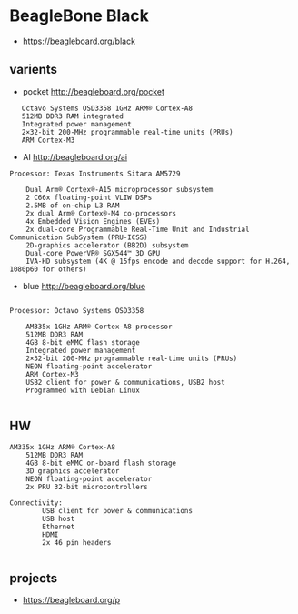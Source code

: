 # BeagleBone Black

* https://beagleboard.org/black

## varients
* pocket http://beagleboard.org/pocket

```
   Octavo Systems OSD3358 1GHz ARM® Cortex-A8
   512MB DDR3 RAM integrated
   Integrated power management
   2×32-bit 200-MHz programmable real-time units (PRUs)
   ARM Cortex-M3
```

* AI http://beagleboard.org/ai


```
Processor: Texas Instruments Sitara AM5729

    Dual Arm® Cortex®-A15 microprocessor subsystem
    2 C66x floating-point VLIW DSPs
    2.5MB of on-chip L3 RAM
    2x dual Arm® Cortex®-M4 co-processors
    4x Embedded Vision Engines (EVEs)
    2x dual-core Programmable Real-Time Unit and Industrial Communication SubSystem (PRU-ICSS)
    2D-graphics accelerator (BB2D) subsystem
    Dual-core PowerVR® SGX544™ 3D GPU
    IVA-HD subsystem (4K @ 15fps encode and decode support for H.264, 1080p60 for others)
```

* blue http://beagleboard.org/blue


```

Processor: Octavo Systems OSD3358

    AM335x 1GHz ARM® Cortex-A8 processor
    512MB DDR3 RAM
    4GB 8-bit eMMC flash storage
    Integrated power management
    2×32-bit 200-MHz programmable real-time units (PRUs)
    NEON floating-point accelerator
    ARM Cortex-M3
    USB2 client for power & communications, USB2 host
    Programmed with Debian Linux


```




## HW

```
AM335x 1GHz ARM® Cortex-A8
    512MB DDR3 RAM
    4GB 8-bit eMMC on-board flash storage
    3D graphics accelerator
    NEON floating-point accelerator
    2x PRU 32-bit microcontrollers

Connectivity:    
        USB client for power & communications
        USB host
        Ethernet
        HDMI
        2x 46 pin headers


```

## projects

* https://beagleboard.org/p
